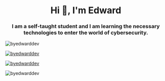 <h1 align="center">Hi 👋, I'm Edward</h1>
<h3 align="center">I am a self-taught student and I am learning the necessary technologies to enter the world of cybersecurity.</h3>

<p align="left"> <img src="https://komarev.com/ghpvc/?username=byedwarddev&label=Profile%20views&color=0e75b6&style=flat" alt="byedwarddev" /> </p>

<p align="left"> <a href="https://github.com/ryo-ma/github-profile-trophy"><img src="https://github-profile-trophy.vercel.app/?username=byedwarddev" alt="byedwarddev" /></a> </p>

<p align="left"> <a href="https://twitter.com/byedwarddev" target="blank"><img src="https://img.shields.io/twitter/follow/byedwarddev?logo=twitter&style=for-the-badge" alt="byedwarddev" /></a> </p>

<p><img align="center" src="https://github-readme-streak-stats.herokuapp.com/?user=byedwarddev&" alt="byedwarddev" /></p>

